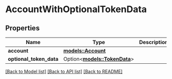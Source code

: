 # AccountWithOptionalTokenData

## Properties

Name | Type | Description | Notes
------------ | ------------- | ------------- | -------------
**account** | [**models::Account**](Account.md) |  | 
**optional_token_data** | Option<[**models::TokenData**](TokenData.md)> |  | [optional]

[[Back to Model list]](../README.md#documentation-for-models) [[Back to API list]](../README.md#documentation-for-api-endpoints) [[Back to README]](../README.md)


